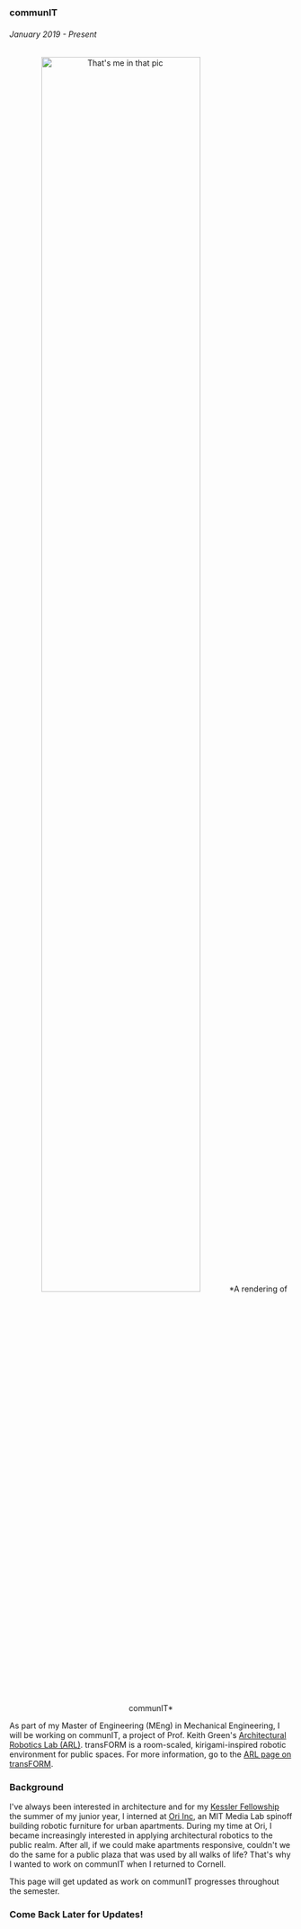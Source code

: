### communIT
###### January 2019 - Present

<span style="display:block;text-align:center">
<img src="./images/communIT.png" alt="That's me in that pic" width="75%" style="margin: 0 auto"/>
*A rendering of communIT*
</span>

As part of my Master of Engineering (MEng) in Mechanical Engineering, I will be working on communIT, a project of Prof. Keith Green\'s [Architectural Robotics Lab (ARL)](https://arl.human.cornell.edu/). transFORM is a room-scaled, kirigami-inspired robotic environment for public spaces. For more information, go to the [ARL page on transFORM](https://arl.human.cornell.edu/research-transFORM.html).

### Background

I\'ve always been interested in architecture and for my [Kessler Fellowship](https://www.engineering.cornell.edu/students/undergraduate-students/entrepreneurial-options-undergrad-students/kessler-fellows-program) the summer of my junior year, I interned at [Ori Inc](https://oriliving.com/), an MIT Media Lab spinoff building robotic furniture for urban apartments. During my time at Ori, I became increasingly interested in applying architectural robotics to the public realm. After all, if we could make apartments responsive, couldn\'t we do the same for a public plaza that was used by all walks of life? That\'s why I wanted to work on communIT when I returned to Cornell.

This page will get updated as work on communIT progresses throughout the semester.

### Come Back Later for Updates!